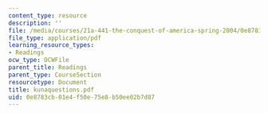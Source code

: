 ```yaml
---
content_type: resource
description: ''
file: /media/courses/21a-441-the-conquest-of-america-spring-2004/0e8783cb01e4f50e75e8b50ee02b7d87_kunaquestions.pdf
file_type: application/pdf
learning_resource_types:
- Readings
ocw_type: OCWFile
parent_title: Readings
parent_type: CourseSection
resourcetype: Document
title: kunaquestions.pdf
uid: 0e8783cb-01e4-f50e-75e8-b50ee02b7d87
---
```

